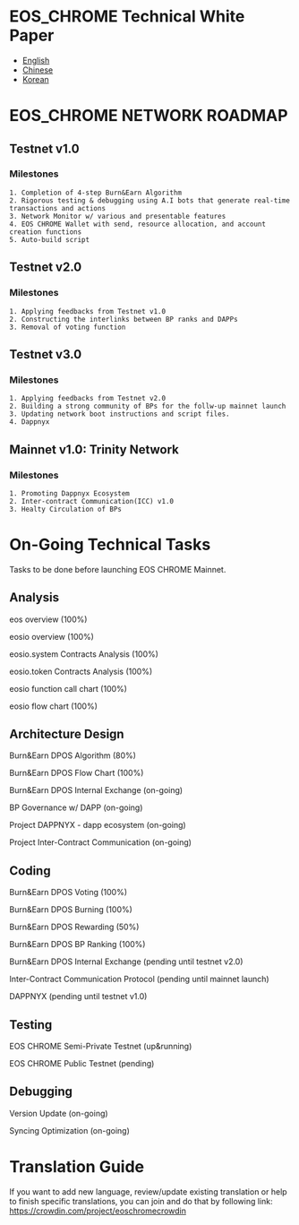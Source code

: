 # EOS_CHROME Technical White Paper

- [English](EN/TechnicalWhitePaper.md)
- [Chinese](CN/TechnicalWhitePaper.md)
- [Korean](KR/TechnicalWhitePaper.md)

# EOS_CHROME NETWORK ROADMAP

## Testnet v1.0

### Milestones
```
1. Completion of 4-step Burn&Earn Algorithm
2. Rigorous testing & debugging using A.I bots that generate real-time transactions and actions
3. Network Monitor w/ various and presentable features
4. EOS CHROME Wallet with send, resource allocation, and account creation functions
5. Auto-build script
```

## Testnet v2.0

### Milestones
```
1. Applying feedbacks from Testnet v1.0
2. Constructing the interlinks between BP ranks and DAPPs
3. Removal of voting function
```

## Testnet v3.0

### Milestones
```
1. Applying feedbacks from Testnet v2.0
2. Building a strong community of BPs for the follw-up mainnet launch
3. Updating network boot instructions and script files.
4. Dappnyx
```

## Mainnet v1.0: Trinity Network

### Milestones
```
1. Promoting Dappnyx Ecosystem
2. Inter-contract Communication(ICC) v1.0 
3. Healty Circulation of BPs
```

# On-Going Technical Tasks
Tasks to be done before launching EOS CHROME Mainnet.

## Analysis
eos overview (100%)

eosio overview (100%)

eosio.system Contracts Analysis (100%)

eosio.token Contracts Analysis (100%)

eosio function call chart (100%)

eosio flow chart (100%)

## Architecture Design
Burn&Earn DPOS Algorithm (80%)

Burn&Earn DPOS Flow Chart (100%)

Burn&Earn DPOS Internal Exchange (on-going)

BP Governance w/ DAPP (on-going)

Project DAPPNYX - dapp ecosystem (on-going)

Project Inter-Contract Communication (on-going)

## Coding
Burn&Earn DPOS Voting (100%)

Burn&Earn DPOS Burning (100%)

Burn&Earn DPOS Rewarding (50%)

Burn&Earn DPOS BP Ranking (100%)

Burn&Earn DPOS Internal Exchange (pending until testnet v2.0)

Inter-Contract Communication Protocol (pending until mainnet launch)

DAPPNYX (pending until testnet v1.0)

## Testing
EOS CHROME Semi-Private Testnet (up&running)

EOS CHROME Public Testnet (pending)

## Debugging
Version Update (on-going)

Syncing Optimization (on-going)

# Translation Guide

If you want to add new language, review/update existing translation or help to finish specific translations, you can join and do that by following link:
https://crowdin.com/project/eoschromecrowdin
